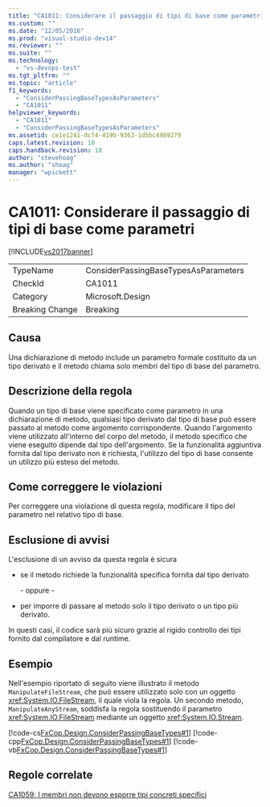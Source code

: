 ```yaml
---
title: "CA1011: Considerare il passaggio di tipi di base come parametri | Microsoft Docs"
ms.custom: ""
ms.date: "12/05/2016"
ms.prod: "visual-studio-dev14"
ms.reviewer: ""
ms.suite: ""
ms.technology: 
  - "vs-devops-test"
ms.tgt_pltfrm: ""
ms.topic: "article"
f1_keywords: 
  - "ConsiderPassingBaseTypesAsParameters"
  - "CA1011"
helpviewer_keywords: 
  - "CA1011"
  - "ConsiderPassingBaseTypesAsParameters"
ms.assetid: ce1e1241-dcf4-419b-9363-1d5bc4989279
caps.latest.revision: 18
caps.handback.revision: 18
author: "stevehoag"
ms.author: "shoag"
manager: "wpickett"
---
```

# CA1011: Considerare il passaggio di tipi di base come parametri
[!INCLUDE[vs2017banner](../code-quality/includes/vs2017banner.md)]

|||  
|-|-|  
|TypeName|ConsiderPassingBaseTypesAsParameters|  
|CheckId|CA1011|  
|Category|Microsoft.Design|  
|Breaking Change|Breaking|  
  
## Causa  
 Una dichiarazione di metodo include un parametro formale costituito da un tipo derivato e il metodo chiama solo membri del tipo di base del parametro.  
  
## Descrizione della regola  
 Quando un tipo di base viene specificato come parametro in una dichiarazione di metodo, qualsiasi tipo derivato dal tipo di base può essere passato al metodo come argomento corrispondente.  Quando l'argomento viene utilizzato all'interno del corpo del metodo, il metodo specifico che viene eseguito dipende dal tipo dell'argomento.  Se la funzionalità aggiuntiva fornita dal tipo derivato non è richiesta, l'utilizzo del tipo di base consente un utilizzo più esteso del metodo.  
  
## Come correggere le violazioni  
 Per correggere una violazione di questa regola, modificare il tipo del parametro nel relativo tipo di base.  
  
## Esclusione di avvisi  
 L'esclusione di un avviso da questa regola è sicura  
  
-   se il metodo richiede la funzionalità specifica fornita dal tipo derivato  
  
     \- oppure \-  
  
-   per imporre di passare al metodo solo il tipo derivato o un tipo più derivato.  
  
 In questi casi, il codice sarà più sicuro grazie al rigido controllo dei tipi fornito dal compilatore e dal runtime.  
  
## Esempio  
 Nell'esempio riportato di seguito viene illustrato il metodo `ManipulateFileStream`, che può essere utilizzato solo con un oggetto <xref:System.IO.FileStream>, il quale viola la regola.  Un secondo metodo, `ManipulateAnyStream`, soddisfa la regola sostituendo il parametro <xref:System.IO.FileStream> mediante un oggetto <xref:System.IO.Stream>.  
  
 [!code-cs[FxCop.Design.ConsiderPassingBaseTypes#1](../code-quality/codesnippet/CSharp/ca1011-consider-passing-base-types-as-parameters_1.cs)]
 [!code-cpp[FxCop.Design.ConsiderPassingBaseTypes#1](../code-quality/codesnippet/CPP/ca1011-consider-passing-base-types-as-parameters_1.cpp)]
 [!code-vb[FxCop.Design.ConsiderPassingBaseTypes#1](../code-quality/codesnippet/VisualBasic/ca1011-consider-passing-base-types-as-parameters_1.vb)]  
  
## Regole correlate  
 [CA1059: I membri non devono esporre tipi concreti specifici](../code-quality/ca1059-members-should-not-expose-certain-concrete-types.md)